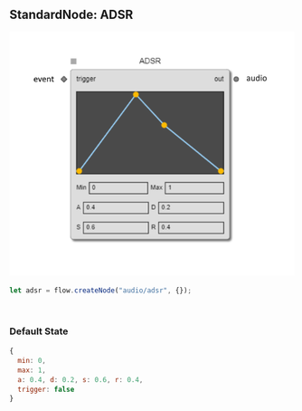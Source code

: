 ## StandardNode: ADSR

<img class="zoomable" alt="ADSR standard node" src="/images/standard-nodes/audio/adsr.png" />

<Hierarchy :extend="{name: 'Node', link: '../../api/classes/node.html'}" />
<br/>

```js
let adsr = flow.createNode("audio/adsr", {});
```

<br/>

### Default State

```js
{
  min: 0,
  max: 1,
  a: 0.4, d: 0.2, s: 0.6, r: 0.4,
  trigger: false
}
```
